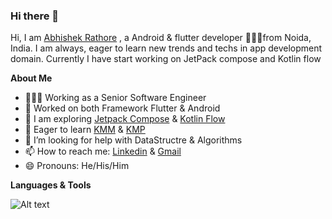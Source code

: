 ### Hi there 👋


Hi, I am [Abhishek Rathore](https://www.linkedin.com/in/abhishek-rathore-6b3666135/) , a Android & flutter developer 🧑🏻‍💻from Noida, India. I am always, eager to learn new trends and techs in app development domain. Currently I have start working on JetPack compose and Kotlin flow
 
**About Me**

- 🧑🏻‍💻 Working as a Senior Software Engineer
- 👔 Worked on both Framework Flutter & Android
- 🧐 I am exploring [Jetpack Compose](https://developer.android.com/jetpack/compose) & [Kotlin Flow](https://developer.android.com/kotlin/flow)
- 👯 Eager to learn [KMM](https://www.jetbrains.com/kotlin-multiplatform/) & [KMP](https://kotlinlang.org/docs/multiplatform.html)
- 🤔 I’m looking for help with DataStructre & Algorithms
- 📫 How to reach me: [Linkedin](https://www.linkedin.com/in/abhishek-rathore-6b3666135/) & [Gmail](arathore.abhishek457@gmail.com)
- 😄 Pronouns: He/His/Him


**Languages & Tools**

![Alt text](url-to-image)

